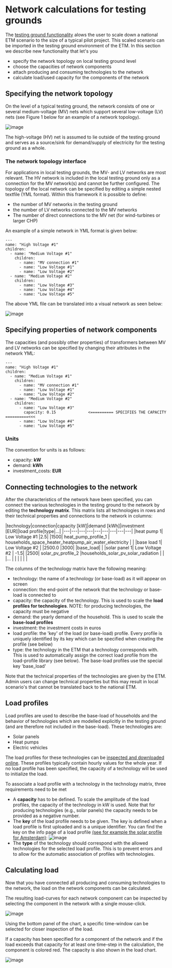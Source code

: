 # Network calculations for testing grounds

The [testing ground functionality](testing_ground.md) alows the user to scale down a national ETM scenario to the size of a typical pilot project. This scaled scenario can be imported in the testing ground environment of the ETM. In this section we describe new functionality that let's you

* specify the network topology on local testing ground level
* choose the capacities of network components
* attach producing and consuming technologies to the network
* calculate load/used capacity for the components of the network

## Specifying the network topology

On the level of a typical testing ground, the network consists of one or several medium-voltage (MV) nets which support several low-voltage (LV) nets (see Figure 1 below for an example of a network topology).

![image](https://raw.githubusercontent.com/quintel/documentation/master/images/network.png "Example of a network")

The high-voltage (HV) net is assumed to lie outside of the testing ground and serves as a source/sink for demand/supply of electricity for the testing ground as a whole.

### The network topology interface

For applications in local testing grounds, the MV- and LV networks are most relevant. The HV network is included in the local testing ground only as a connection for the MV network(s) and cannot be further configured. The topology of the local network can be specified by editing a simple nested textfile (YML format). Within this framework it is possible to define:

* the number of MV networks in the testing ground
* the number of LV networks connected to the MV networks
* The number of direct connections to the MV net (for wind-turbines or larger CHP)

An example of a simple network in YML format is given below:

```
---
name: "High Voltage #1"
children:
  - name: "Medium Voltage #1"
    children:
      - name: "MV connection #1"
      - name: "Low Voltage #1"
      - name: "Low Voltage #2"
  - name: "Medium Voltage #2"
    children:
      - name: "Low Voltage #3"
      - name: "Low Voltage #4"
      - name: "Low Voltage #5"
```
The above YML file can be translated into a visual network as seen below:

![image](https://raw.githubusercontent.com/quintel/documentation/master/images/20150409_topology.png)

## Specifying properties of network components

The capacities (and possibly other properties) of transformers between MV and LV networks can be specified by changing their attributes in the network YML:

```
---
name: "High Voltage #1"
children:
  - name: "Medium Voltage #1"
    children:
      - name: "MV connection #1"
      - name: "Low Voltage #1"
      - name: "Low Voltage #2"
  - name: "Medium Voltage #2"
    children:
      - name: "Low Voltage #3"
        capacity: 0.15              <========== SPECIFIES THE CAPACITY ==========<<<
      - name: "Low Voltage #4"
      - name: "Low Voltage #5"

```
### Units
The convention for units is as follows:

* capacity: **kW**
* demand: **kWh**
* investment_costs: **EUR**

## Connecting technologies to the network

After the characteristics of the network have been specified, you can connect the various technologies in the testing ground to the network by editing the **technology matrix**. This matrix lists all technologies in rows and their technical properties and connections to the network in columns:

|technology|connection|capacity [kW]|demand [kWh]|investment [EUR]|load profile|type|...|
|---|---|---|---|---|---|---|---|---|
|heat pump 1| Low Voltage #1  |2.5| |1500| heat_pump_profile_1  | households_space_heater_heatpump_air_water_electricity | |
|base load 1| Low Voltage #2  | |2500.0 |3000|   |base_load| |
|solar panel 1| Low Voltage #2 | -1.5| |2500| solar_pv_profile_2  |households_solar_pv_solar_radiation | |
|...   |   |   |   |  | |

The columns of the technology matrix have the following meaning:

* technology: the name of a technology (or base-load) as it will appear on screen
* connection: the end-point of the network that the technology or base-load is connected to
* capacity: the capacity of the technology. This is used to scale the **load profiles for technologies**. NOTE: for producing technologies, the capacity must be negative
* demand: the yearly demand of the household. This is used to scale the **base-load profiles**
* investment: the investment costs in euros
* load profile: the 'key' of the load (or base-load) profile. Every profile is uniquely identified by its key which can be specified when creating the profile (see below)
* type: the technology in the ETM that a technology corresponds with. This is used to automatically assign the correct load profile from the load-profile library (see below). The base-load profiles use the special key 'base_load'

Note that the technical properties of the technologies are given by the ETM. Admin users can change technical properties but this may result in local scenario's that cannot be translated back to the national ETM.

## Load profiles

Load profiles are used to describe the base-load of households and the behavior of technologies which are modelled explicitly in the testing ground (and are therefore not included in the base-load). These technologies are:

* Solar panels
* Heat pumps
* Electric vehicles

The load profiles for these technologies can be [inspected and downloaded online](http://ivy.et-engine.com/load_profiles). 
These profiles typically contain hourly values for the whole year. If no load profile has been specified, the capacity of a technology will be used to initialize the load.

To associate a load profile with a technology in the technology matrix, three requirements need to be met

* A **capacity** has to be defined. To scale the amplitude of the load profiles, the capacity of the technology in kW is used. Note that for producing technologies (e.g., solar panels) the capacity needs to be provided as a negative number.
* The **key** of the load profile needs to be given. The key is defined when a load profile is first uploaded and is a unique identifier. You can find the key on the info page of a load profile [(see for example the solar profile for Amsterdam)](http://ivy.et-engine.com/load_profiles/225):
![image](https://raw.githubusercontent.com/quintel/documentation/master/images/load_profile_key.png)
* The **type** of the technology should correspond with the allowed technologies for the selected load profile. This is to prevent errors and to allow for the automatic association of profiles with technologies.

## Calculating load

Now that you have connected all producing and consuming technologies to the network, the load on the network components can be calculated. 

The resulting load-curves for each network component can be inspected by selecting the component in the network with a single mouse-click.

![image](https://raw.githubusercontent.com/quintel/documentation/master/images/20150410_load_chart.png)

Using the bottom panel of the chart, a specific time-window can be selected for closer inspection of the load.

If a capacity has been specified for a component of the network and if the load exceeds that capacity for at least one time-step in the calculation, the component is colored red. The capacity is also shown in the load chart.

![image](https://raw.githubusercontent.com/quintel/documentation/master/images/20150410_load_chart_capacity.png)
